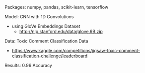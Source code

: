 Packages: numpy, pandas, scikit-learn, tensorflow

Model: CNN with 1D Convolutions
 - using GloVe Embeddings Dataset
     - http://nlp.stanford.edu/data/glove.6B.zip
       
Data: Toxic Comment Classification Data
- https://www.kaggle.com/competitions/jigsaw-toxic-comment-classification-challenge/leaderboard
  
Results: 0.96 Accuracy
